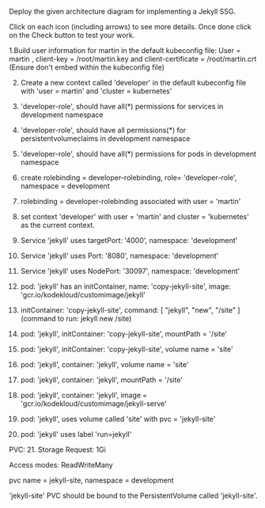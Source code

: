 Deploy the given architecture diagram for implementing a Jekyll SSG.


Click on each icon (including arrows) to see more details. Once done click on the Check button to test your work.



1.Build user information for martin in the default kubeconfig file: User = martin , client-key = /root/martin.key and client-certificate = /root/martin.crt (Ensure don't embed within the kubeconfig file)

2. Create a new context called 'developer' in the default kubeconfig file with 'user = martin' and 'cluster = kubernetes'

3. 'developer-role', should have all(*) permissions for services in development namespace

4. 'developer-role', should have all permissions(*) for persistentvolumeclaims in development namespace

5. 'developer-role', should have all(*) permissions for pods in development namespace

6. create rolebinding = developer-rolebinding, role= 'developer-role', namespace = development

7. rolebinding = developer-rolebinding associated with user = 'martin'

8. set context 'developer' with user = 'martin' and cluster = 'kubernetes' as the current context.

9. Service 'jekyll' uses targetPort: '4000', namespace: 'development'

10. Service 'jekyll' uses Port: '8080', namespace: 'development'

11. Service 'jekyll' uses NodePort: '30097', namespace: 'development'

12. pod: 'jekyll' has an initContainer, name: 'copy-jekyll-site', image: 'gcr.io/kodekloud/customimage/jekyll'

13. initContainer: 'copy-jekyll-site', command: [ "jekyll", "new", "/site" ] (command to run: jekyll new /site)

14. pod: 'jekyll', initContainer: 'copy-jekyll-site', mountPath = '/site'

15. pod: 'jekyll', initContainer: 'copy-jekyll-site', volume name = 'site'

16. pod: 'jekyll', container: 'jekyll', volume name = 'site'

17. pod: 'jekyll', container: 'jekyll', mountPath = '/site'

18. pod: 'jekyll', container: 'jekyll', image = 'gcr.io/kodekloud/customimage/jekyll-serve'

19. pod: 'jekyll', uses volume called 'site' with pvc = 'jekyll-site'

20. pod: 'jekyll' uses label 'run=jekyll'

PVC:
21. Storage Request: 1Gi

   Access modes: ReadWriteMany

   pvc name = jekyll-site, namespace = development

   'jekyll-site' PVC should be bound to the PersistentVolume called 'jekyll-site'.